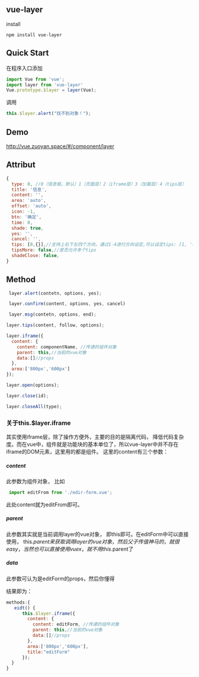 ## vue-layer
install
```shell
npm install vue-layer
```

## Quick Start

在程序入口添加
```js
import Vue from 'vue';
import layer from 'vue-layer'
Vue.prototype.$layer = layer(Vue);
```
调用
```js
this.$layer.alert("找不到对象！");
```

## Demo
http://vue.zuoyan.space/#/component/layer

## Attribut
```js
{
  type: 0, //0（信息框，默认）1（页面层）2（iframe层）3（加载层）4（tips层）
  title: '信息',
  content: '',
  area: 'auto',
  offset: 'auto',
  icon: -1,
  btn: '确定',
  time: 0,
  shade: true,
  yes: '',
  cancel: '',
  tips: [0,{}],//支持上右下左四个方向，通过1-4进行方向设定,可以设定tips: [1, '#c00']
  tipsMore: false,//是否允许多个tips
  shadeClose: false,
}
```
## Method
```js
 layer.alert(contetn, options, yes);
```

```js
 layer.confirm(content, options, yes, cancel)
```
```js
 layer.msg(contetn, options, end);
```
```js
layer.tips(content, follow, options);
```
```js
layer.iframe({
  content: {
    content: componentName, //传递的组件对象
    parent: this,//当前的vue对象
    data:[]//props
  },
  area:['800px','600px']
});
```
```js
layer.open(options);
```
```js
layer.close(id);
```
```js
layer.closeAll(type);
```

### 关于this.$layer.iframe
 其实使用iframe层，除了操作方便外，主要的目的是隔离代码， 降低代码复杂度。而在vue中，组件就是功能块的基本单位了，所以vue-layer中并不存在iframe的DOM元素，这里用的都是组件。 这里的content有三个参数：

 ##### content
  此参数为组件对象， 比如
  ```js
   import editFrom from './edir-form.vue';
```
  此处content就为editFrom即可。

  ##### parent

  此参数其实就是当前调用layer的vue对象， 即this即可。在editForm中可以直接使用， this.$parent来获取调用layer的vue对象，然后父子传值神马的，就很easy，当然也可以直接使用vuex，就不用this.$parent了

  ##### data
  此参数可认为是editForm的props，然后你懂得

结果即为：
```js
methods:{
   eidt() {
	  this.$layer.iframe({
		content: {
		  content: editForm, //传递的组件对象
		  parent: this,//当前的vue对象
		  data:[]//props
		},
		area:['800px','600px'],
		title:"editForm"
	  });
  }
}
```
